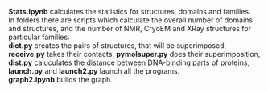 <b>Stats.ipynb</b> calculates the statistics for structures, domains and families. <br>
In folders there are scripts which calculate the  overall number of domains and structures, and the number of NMR, CryoEM and XRay structures for particular families. <br>
<b>dict.py</b> creates the pairs of structures, that will be superimposed, <b>receive.py</b> takes their contacts, <b>pymolsuper.py</b> does their superimposition, <b>dist.py</b> caluculates the distance
between DNA-binding parts of proteins, <b>launch.py</b> and <b>launch2.py</b> launch all the programs. <br>
<b>graph2.ipynb</b> builds the graph.

